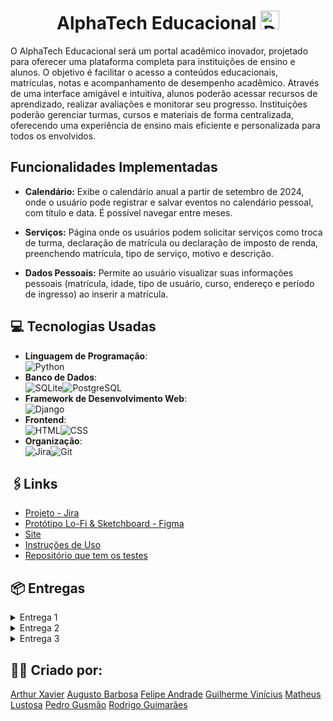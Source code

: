 <h1 align="center">AlphaTech Educacional <img src="https://github.com/user-attachments/assets/47d54f58-3607-488c-9df2-8646c6bfe1fe" alt="Descrição da imagem" width="30"/></h1> 

O AlphaTech Educacional será um portal acadêmico inovador, projetado para oferecer uma plataforma completa para instituições de ensino e alunos. O objetivo é facilitar o acesso a conteúdos educacionais, matrículas, notas e acompanhamento de desempenho acadêmico. Através de uma interface amigável e intuitiva, alunos poderão acessar recursos de aprendizado, realizar avaliações e monitorar seu progresso. Instituições poderão gerenciar turmas, cursos e materiais de forma centralizada, oferecendo uma experiência de ensino mais eficiente e personalizada para todos os envolvidos.

## Funcionalidades Implementadas

- **Calendário:** Exibe o calendário anual a partir de setembro de 2024, onde o usuário pode registrar e salvar eventos no calendário pessoal, com título e data. É possível navegar entre meses.

- **Serviços:** Página onde os usuários podem solicitar serviços como troca de turma, declaração de matrícula ou declaração de imposto de renda, preenchendo matrícula, tipo de serviço, motivo e descrição.

- **Dados Pessoais:** Permite ao usuário visualizar suas informações pessoais (matrícula, idade, tipo de usuário, curso, endereço e período de ingresso) ao inserir a matrícula.




## 💻 Tecnologias Usadas
- **Linguagem de Programação**:<br>![Python](https://img.shields.io/badge/Python-3776AB?style=for-the-badge&logo=python&logoColor=white)
- **Banco de Dados**:<br>![SQLite](https://img.shields.io/badge/SQLite-003B57?style=for-the-badge&logo=sqlite&logoColor=white)![PostgreSQL](https://img.shields.io/badge/PostgreSQL-336791?style=for-the-badge&logo=postgresql&logoColor=white)
- **Framework de Desenvolvimento Web**:<br>![Django](https://img.shields.io/badge/Django-092E20?style=for-the-badge&logo=django&logoColor=white)
- **Frontend**:<br>![HTML](https://img.shields.io/badge/HTML5-E34F26?style=for-the-badge&logo=html5&logoColor=white)![CSS](https://img.shields.io/badge/CSS3-1572B6?style=for-the-badge&logo=css3&logoColor=white)
- **Organização**:<br>![Jira](https://img.shields.io/badge/Jira-0052CC?style=for-the-badge&logo=jira&logoColor=white)![Git](https://img.shields.io/badge/git-%23F05033.svg?style=for-the-badge&logo=git&logoColor=white)

## 🖇️Links 
-  [Projeto - Jira](https://cesar-team-c925b8yd.atlassian.net/jira/software/projects/AW/boards/5?atlOrigin=eyJpIjoiOGQyNjQxNmVlNzYxNDUzNmEwMDA5Y2Y4YTZiMmVkMmEiLCJwIjoiaiJ9)
-  [Protótipo Lo-Fi & Sketchboard - Figma](https://www.figma.com/design/7uEuFDZ5T9I2HeTYMGfnR9/FDS-Entrega-1?node-id=0-1&t=nimLCI6xdHeemn50-1)
- [Site](https://alphatech-btdjdsgcg6dff6f4.brazilsouth-01.azurewebsites.net)
- [Instruções de Uso](https://docs.google.com/document/d/1c1OgO7LOwW2Inl0H0sZEEPRcILvZiO6kl6c-bOLQv3Y/edit?usp=sharing)
- [Repositório que tem os testes](https://github.com/pedroguswander/FDS)

## 📦 Entregas

<details>
<summary>Entrega 1</summary>
<ul>
    <li><a href="Backlog.md">Print do Backlog das histórias</a></li>
    <li><a href="https://youtu.be/NCyXO3E3Ow8">Screencast do Protótipo Lo-Fi</a></li>
    <li><a href="https://www.figma.com/design/7uEuFDZ5T9I2HeTYMGfnR9/FDS-Entrega-1?node-id=0-1&t=nimLCI6xdHeemn50-1">Protótipo Lo-Fi & Sketchboard - Figma - Sprint 1</a></li>
    <li><a href="Quadro.md">Quadro da Sprint 1 inicializada</a></li>
</ul>
</details>

<details>
<summary>Entrega 2</summary>
<ul>
    <li><a href="https://youtu.be/Sw1efqT8uFA">Screencast - Entrega 2</a></li>
    <li><a href="https://alphatech-btdjdsgcg6dff6f4.brazilsouth-01.azurewebsites.net">Deploy na Azure</a></li>
    <li><a href="imgdump2/diagrama-entrega-2-(3).png" >Diagrama de Atividade do Sistema</a></li>
    <li><a href="imgdump2/backlog-entrega-2-(3).png" >Print do Backlog do Projeto</a></li>
    <li><a href="imgdump2/sprint-entrega-2-(2).png" >Print do Quadro da Sprint</a></li>
</ul>
</details>

<details>
<summary>Entrega 3</summary>
<ul>
    <li><a href="https://youtu.be/LULYURbCteA">Screencast - Entrega 3</a></li>
    <li><a href="https://www.youtube.com/watch?v=qXClMq3jBNc">Screencast do Protótipo Lo-Fi da Sprint 2</a></li>
    <li><a href="https://youtu.be/AvaXF9_lieA?si=TchtwCMdaPlraZcD">Screencast dos Testes - Sprint 1 e 2</a></li>
    <li><a href="https://www.figma.com/design/7uEuFDZ5T9I2HeTYMGfnR9/FDS-Entrega-1?node-id=0-1&t=nimLCI6xdHeemn50-1">Protótipo Lo-Fi & Sketchboard - Figma - Sprint 2</a></li>
    <li><a href="imgdump2/quadro-sprint2.png">Print do Quadro da Sprint 2 </a></li>
</ul>
</details>

## 🙋‍♂️ Criado por:
[Arthur Xavier](https://github.com/arthurxavi)
[Augusto Barbosa](https://github.com/AugustoBarbosa87)
[Felipe Andrade](https://github.com/felipeandrader)
[Guilherme Vinícius](https://github.com/GuilhermeRangelSilva)
[Matheus Lustosa](https://github.com/MatheusLustosa)
[Pedro Gusmão](https://github.com/pedroguswander)
[Rodrigo Guimarães](https://github.com/Rodrigo-Guimaraes-P)



